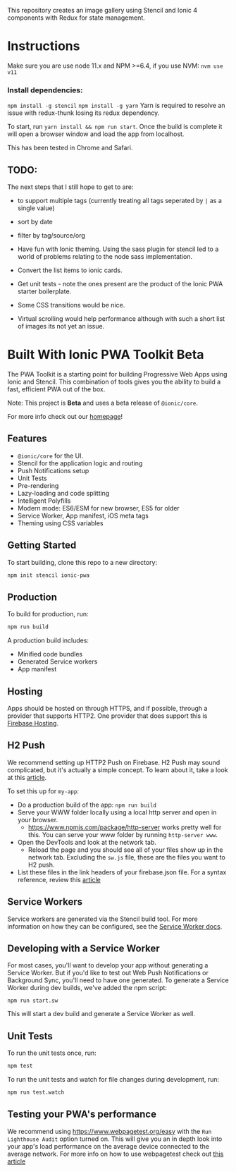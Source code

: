 This repository creates an image gallery using Stencil and Ionic 4 components with Redux for state management.

# Instructions

Make sure you are use node 11.x and NPM >=6.4, if you use NVM: `nvm use v11` 

### Install dependencies:
`npm install -g stencil`
`npm install -g yarn` Yarn is required to resolve an issue with redux-thunk losing its redux dependency.


To start, run `yarn install && npm run start`. Once the build is complete it will open a browser window and load the app from localhost.

This has been tested in Chrome and Safari.


## TODO:
The next steps that I still hope to get to are:
 - to support multiple tags (currently treating all tags seperated by `|` as a single value)
 - sort by date
 - filter by tag/source/org
 - Have fun with Ionic theming. Using the sass plugin for stencil led to a world of problems relating to the node sass implementation.

 - Convert the list items to ionic cards.
 - Get unit tests - note the ones present are the product of the Ionic PWA starter boilerplate. 
 - Some CSS transitions would be nice. 
 - Virtual scrolling would help performance although with such a short list of images its not yet an issue.




# Built With Ionic PWA Toolkit Beta

The PWA Toolkit is a starting point for building Progressive Web Apps using Ionic and Stencil.
This combination of tools gives you the ability to build a fast, efficient PWA out of the box.

Note: This project is **Beta** and uses a beta release of `@ionic/core`.

For more info check out our [homepage](https://ionicframework.com/pwa/toolkit)!

## Features

* `@ionic/core` for the UI.
* Stencil for the application logic and routing
* Push Notifications setup
* Unit Tests
* Pre-rendering
* Lazy-loading and code splitting
* Intelligent Polyfills
* Modern mode: ES6/ESM for new browser, ES5 for older
* Service Worker, App manifest, iOS meta tags
* Theming using CSS variables

## Getting Started

To start building, clone this repo to a new directory:

```bash
npm init stencil ionic-pwa
```


## Production

To build for production, run:

```bash
npm run build
```

A production build includes:

* Minified code bundles
* Generated Service workers
* App manifest

## Hosting

Apps should be hosted on through HTTPS, and if possible, through a provider that supports HTTP2.
One provider that does support this is [Firebase Hosting](https://firebase.google.com/docs/hosting/).

## H2 Push

We recommend setting up HTTP2 Push on Firebase. H2 Push may sound complicated, but it's actually a simple concept. To learn about it, take a look at this [article](https://en.wikipedia.org/wiki/HTTP/2_Server_Push).

To set this up for `my-app`:

* Do a production build of the app: `npm run build`
* Serve your WWW folder locally using a local http server and open in your browser.
  * https://www.npmjs.com/package/http-server works pretty well for this. You can serve your www folder by running `http-server www`.
* Open the DevTools and look at the network tab.
  * Reload the page and you should see all of your files show up in the network tab. Excluding the `sw.js` file, these are the files you want to H2 push.
* List these files in the link headers of your firebase.json file. For a syntax reference, review this [article](https://w3c.github.io/preload/#server-push-http-2)

## Service Workers

Service workers are generated via the Stencil build tool. For more information on how they can be configured, see the [Service Worker docs](https://stenciljs.com/docs/service-workers).

## Developing with a Service Worker

For most cases, you'll want to develop your app without generating a Service Worker. But if you'd like to test out Web Push Notifications or Background Sync, you'll need to have one generated. To generate a Service Worker during dev builds, we've added the npm script:

```
npm run start.sw
```

This will start a dev build and generate a Service Worker as well.

## Unit Tests

To run the unit tests once, run:

```bash
npm test
```

To run the unit tests and watch for file changes during development, run:

```bash
npm run test.watch
```

## Testing your PWA's performance

We recommend using https://www.webpagetest.org/easy with the `Run Lighthouse Audit` option turned on.
This will give you an in depth look into your app's load performance on the average device connected to the average network.
For more info on how to use webpagetest check out [this article](https://zoompf.com/blog/2015/07/the-seo-experts-guide-to-web-performance-using-webpagetest-2)

